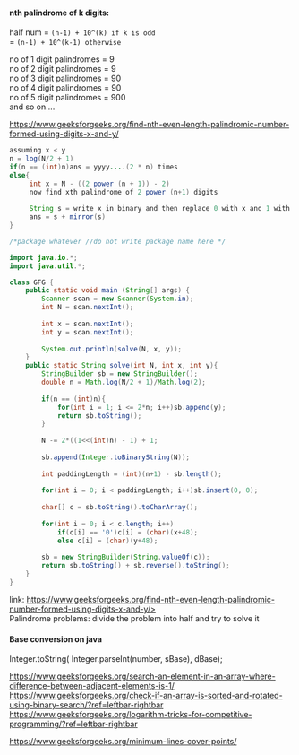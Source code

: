 #### nth palindrome of k digits:
half num = `(n-1) + 10^(k) if k is odd` <br/>
         = `(n-1) + 10^(k-1) otherwise` <br/>
   
no of 1 digit palindromes = 9 <br>
no of 2 digit palindromes = 9 <br>
no of 3 digit palindromes = 90 <br>
no of 4 digit palindromes = 90 <br>
no of 5 digit palindromes = 900 <br>
and so on....

<https://www.geeksforgeeks.org/find-nth-even-length-palindromic-number-formed-using-digits-x-and-y/>
```java
assuming x < y
n = log(N/2 + 1)
if(n == (int)n)ans = yyyy....(2 * n) times
else{
     int x = N - ((2 power (n + 1)) - 2)
     now find xth palindrome of 2 power (n+1) digits
     
     String s = write x in binary and then replace 0 with x and 1 with y
     ans = s + mirror(s)
}
```

```java
/*package whatever //do not write package name here */

import java.io.*;
import java.util.*;

class GFG {
	public static void main (String[] args) {
		Scanner scan = new Scanner(System.in);
		int N = scan.nextInt();
		
		int x = scan.nextInt();
		int y = scan.nextInt();
		
		System.out.println(solve(N, x, y));
	}
	public static String solve(int N, int x, int y){
	    StringBuilder sb = new StringBuilder();
	    double n = Math.log(N/2 + 1)/Math.log(2);
	    
	    if(n == (int)n){
	        for(int i = 1; i <= 2*n; i++)sb.append(y);
	        return sb.toString();
	    }
	    
	    N -= 2*((1<<(int)n) - 1) + 1;
	    
	    sb.append(Integer.toBinaryString(N));
	    
	    int paddingLength = (int)(n+1) - sb.length();
	    
	    for(int i = 0; i < paddingLength; i++)sb.insert(0, 0);
	    
	    char[] c = sb.toString().toCharArray();
	    
	    for(int i = 0; i < c.length; i++)
	        if(c[i] == '0')c[i] = (char)(x+48);
	        else c[i] = (char)(y+48);
	        
	    sb = new StringBuilder(String.valueOf(c));
	    return sb.toString() + sb.reverse().toString();
	}
}
```
link: https://www.geeksforgeeks.org/find-nth-even-length-palindromic-number-formed-using-digits-x-and-y/> <br/>
Palindrome problems: divide the problem into half and try to solve it

#### Base conversion on java
Integer.toString( 
            Integer.parseInt(number, sBase), 
            dBase);
            
<https://www.geeksforgeeks.org/search-an-element-in-an-array-where-difference-between-adjacent-elements-is-1/>
<https://www.geeksforgeeks.org/check-if-an-array-is-sorted-and-rotated-using-binary-search/?ref=leftbar-rightbar>
<https://www.geeksforgeeks.org/logarithm-tricks-for-competitive-programming/?ref=leftbar-rightbar>

<https://www.geeksforgeeks.org/minimum-lines-cover-points/>
